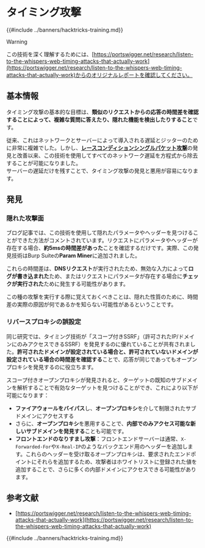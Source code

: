 # タイミング攻撃

{{#include ../banners/hacktricks-training.md}}

> [!WARNING]
> この技術を深く理解するためには、[https://portswigger.net/research/listen-to-the-whispers-web-timing-attacks-that-actually-work](https://portswigger.net/research/listen-to-the-whispers-web-timing-attacks-that-actually-work)からのオリジナルレポートを確認してください。

## 基本情報

タイミング攻撃の基本的な目標は、**類似のリクエストからの応答の時間差を確認することによって、複雑な質問に答えたり、隠れた機能を検出したりすること**です。

従来、これはネットワークとサーバーによって導入される遅延とジッターのために非常に複雑でした。しかし、[**レースコンディションシングルパケット攻撃**](race-condition.md#http-2-single-packet-attack-vs.-http-1.1-last-byte-synchronization)の発見と改善以来、この技術を使用してすべてのネットワーク遅延を方程式から除去することが可能になりました。\
サーバーの遅延だけを残すことで、タイミング攻撃の発見と悪用が容易になります。

## 発見

### 隠れた攻撃面

ブログ記事では、この技術を使用して隠れたパラメータやヘッダーを見つけることができた方法がコメントされています。リクエストにパラメータやヘッダーが存在する場合、**約5msの時間差があった**ことを確認するだけです。実際、この発見技術はBurp Suiteの**Param Miner**に追加されました。

これらの時間差は、**DNSリクエスト**が実行されたため、無効な入力によって**ログが書き込まれた**ため、またはリクエストにパラメータが存在する場合に**チェックが実行された**ために発生する可能性があります。

この種の攻撃を実行する際に覚えておくべきことは、隠れた性質のために、時間差の実際の原因が何であるかを知らない可能性があるということです。

### リバースプロキシの誤設定

同じ研究では、タイミング技術が「スコープ付きSSRF」（許可されたIP/ドメインにのみアクセスできるSSRF）を発見するのに優れていることが共有されました。**許可されたドメインが設定されている場合と、許可されていないドメインが設定されている場合の時間差を確認する**ことで、応答が同じであってもオープンプロキシを発見するのに役立ちます。

スコープ付きオープンプロキシが発見されると、ターゲットの既知のサブドメインを解析することで有効なターゲットを見つけることができ、これにより以下が可能になります：

- **ファイアウォールをバイパス**し、**オープンプロキシ**を介して制限されたサブドメインにアクセスする
- さらに、**オープンプロキシ**を悪用することで、**内部でのみアクセス可能な新しいサブドメインを発見する**ことも可能です。
- **フロントエンドのなりすまし攻撃**：フロントエンドサーバーは通常、`X-Forwarded-For`や`X-Real-IP`のようなバックエンド用のヘッダーを追加します。これらのヘッダーを受け取るオープンプロキシは、要求されたエンドポイントにそれらを追加するため、攻撃者はホワイトリストに登録された値を追加することで、さらに多くの内部ドメインにアクセスできる可能性があります。

## 参考文献

- [https://portswigger.net/research/listen-to-the-whispers-web-timing-attacks-that-actually-work](https://portswigger.net/research/listen-to-the-whispers-web-timing-attacks-that-actually-work)

{{#include ../banners/hacktricks-training.md}}
